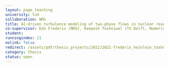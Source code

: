 ```yaml
---
layout: page_teaching
university: tud
collaboration: NRG
title: AI-driven turbulence modeling of two-phase flows in nuclear reactors
co-supervisor: Edo Frederix (NRG), Deepesh Toshniwal (TU Delft, Numerical Analysis)
student:
runningindex: 11
nolink: false
redirect: /assets/pdf/thesis_projects/2022/2021-frederix_heinlein_toshniwal-ai_turbulence_modeling.pdf
category: thesis
status: open
---
```

